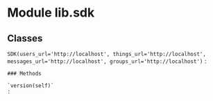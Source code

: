 Module lib.sdk
==============

Classes
-------

`SDK(users_url='http://localhost', things_url='http://localhost', messages_url='http://localhost', groups_url='http://localhost')`
:   

    ### Methods

    `version(self)`
    :
